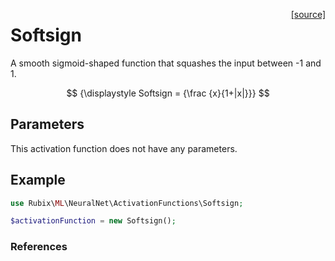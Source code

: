 <span style="float:right;"><a href="https://github.com/RubixML/ML/blob/master/src/NeuralNet/ActivationFunctions/Softsign.php">[source]</a></span>

# Softsign
A smooth sigmoid-shaped function that squashes the input between -1 and 1.

$$
{\displaystyle Softsign = {\frac {x}{1+|x|}}}
$$

## Parameters
This activation function does not have any parameters.

## Example
```php
use Rubix\ML\NeuralNet\ActivationFunctions\Softsign;

$activationFunction = new Softsign();
```

### References
[^1]: X. Glorot et al. (2010). Understanding the Difficulty of Training Deep Feedforward Neural Networks.
